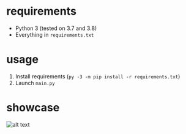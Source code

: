# requirements
- Python 3 (tested on 3.7 and 3.8)
- Everything in `requirements.txt`
# usage
1. Install requirements (```py -3 -m pip install -r requirements.txt```)
2. Launch `main.py`
# showcase
![alt text](https://m.iphoto.net/taOSn.png)

